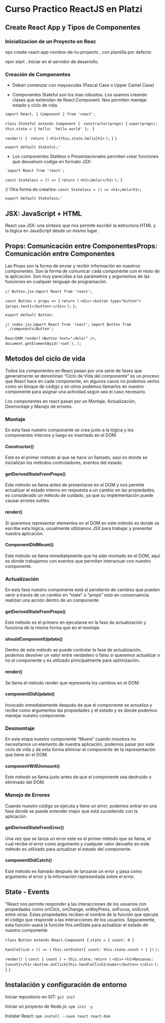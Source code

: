 # Curso Practico ReactJS en Platzi

## Create React App y Tipos de Componentes

### Inicializacion de un Proyecto en Reac

npx create-react-app nombre-de-tu-proyecto , con plantilla por defecto

npm start , Iniciar en el servidor de desarrollo.

### Creación de Componentes
* Deben comenzar con mayusculas (Pascal Case o Upper Camel Case)

* Componentes Stateful son los mas robustos. Los usamos creando clases que extiendan de React.Component. Nos permiten manejar estado y ciclo de vida.

`import React, { Component } from 'react';`

`class Stateful extends Component {`
` constructor(props) {`
    `super(props);`
    `this.state = { hello: 'hello world' }; `
  `}`

  `render() {`
   ` return (`
      `<h1>{this.state.hello}h1>`
    `);`
  `}`
`}`

`export default Stateful;'`

* Los componentes Statless o Presentacionales permiten crear funciones que devuelven codigo en formato JSX:

`'import React from 'react';`

`const Stateless = () => {`
  `return (`
    `<h1>¡Hola!</h1>`
  `);`
`}`

// Otra forma de crearlos:
`const Stateless = () => <h1>¡Hola!h1>;`

`export default Stateless;'`

## JSX: JavaScript + HTML
React usa JSX: una sintaxis que nos permite escribir la estructura HTML y la lógica en JavaScript desde un mismo lugar.

## Props: Comunicación entre ComponentesProps: Comunicación entre Componentes
Las Props son la forma de enviar y recibir información en nuestros componentes. Son la forma de comunicar cada componente con el resto de la aplicación. Son muy parecidas a los parámetros y argumentos de las funciones en cualquier lenguaje de programación.

`// Button.jsx`
`import React from 'react';`

`const Button = props => {`
  `return (`
    `<div>`
      `<button type="button">{props.text}</button>`
    `</div>`
  `);`
`};`

`export default Button;`

`// index.jsx`
`import React from 'react';`
`import Button from './components/Button';`

`ReactDOM.render(`
  `<Button text="¡Hola!" />,`
  `document.getElementByid('root'),`
`);`

## Metodos del ciclo de vida
Todos los componentes en React pasan por una serie de fases que generalmente se denominan “Ciclo de Vida del componente” es un proceso que React hace en cada componente, en algunos casos no podemos verlos como un bloque de código y en otros podemos llamarlos en nuestro componente para asignar una actividad según sea el caso necesario.

Los componentes en react pasan por un Montaje, Actualización, Desmontaje y Manejo de errores.

### Montaje
En esta fase nuestro componente se crea junto a la lógica y los componentes internos y luego es insertado en el DOM.

#### Constructor()
Este es el primer método al que se hace un llamado, aquí es donde se inicializan los métodos controladores, eventos del estado.

#### getDerivedStateFromProps()
Este método se llama antes de presentarse en el DOM y nos permite actualizar el estado interno en respuesta a un cambio en las propiedades, es considerado un método de cuidado, ya que su implementación puede causar errores sutiles

#### render()
Si queremos representar elementos en el DOM en este método es donde se escribe esta lógica, usualmente utilizamos JSX para trabajar y presentar nuestra aplicación.

#### ComponentDidMount()
Este método se llama inmediatamente que ha sido montado en el DOM, aquí es donde trabajamos con eventos que permitan interactuar con nuestro componente.

### Actualización
En esta fase nuestro componente está al pendiente de cambios que pueden venir a través de un cambio en “state” o “props” esto en consecuencia realizan una acción dentro de un componente.

#### getDerivedStateFromProps()
Este método es el primero en ejecutarse en la fase de actualización y funciona de la misma forma que en el montaje.

#### shouldComponentUpdate()
Dentro de este método se puede controlar la fase de actualización, podemos devolver un valor entre verdadero o falso si queremos actualizar o no el componente y es utilizado principalmente para optimización.

#### render()
Se llama el método render que representa los cambios en el DOM.

#### componentDidUpdate()
Invocado inmediatamente después de que el componente se actualiza y recibe como argumentos las propiedades y el estado y es donde podemos manejar nuestro componente.

### Desmontaje
En esta etapa nuestro componente “Muere” cuando nosotros no necesitamos un elemento de nuestra aplicación, podemos pasar por este ciclo de vida y de esta forma eliminar el componente de la representación que tiene en el DOM.

#### componentWillUnmount()
Este método se llama justo antes de que el componente sea destruido o eliminado del DOM.

### Manejo de Errores
Cuando nuestro código se ejecuta y tiene un error, podemos entrar en una fase donde se puede entender mejor qué está sucediendo con la aplicación.

#### getDerivedStateFromError()
Una vez que se lanza un error este es el primer método que se llama, el cual recibe el error como argumento y cualquier valor devuelto en este método es utilizado para actualizar el estado del componente.

#### componentDidCatch()
Este método es llamado después de lanzarse un error y pasa como argumento el error y la información representada sobre el error.

## State - Events
"React nos permite responder a las interacciones de los usuarios con propiedades como onClick, onChange, onKeyPress, onFocus, onScroll, entre otras.
Estas propiedades reciben el nombre de la función que ejecuta el código que responde a las interacciones de los usuarios. Seguramente, esta función usará la función this.setState para actualizar el estado de nuestro componente.

`class Button extends React.Component {`
  `state = { count: 0 }`

  `handleClick = () => (`
     `this.setState({ count: this.state.count + 1 })`
  `);`

  `render() {`
    `const { count } = this.state;`
    `return (`
      `<div>`
        `<h1>Manzanas: {count}</h1>`
        `<button onClick{this.handleClick}>Sumar</button>`
      `</div>`
    `);`
  `}`
`}`

## Instalación y configuración de entorno
Iniciar repositorio en GIT:
    `git init`

Iniciar un proyecto de Node.js:
    `npm init -y`

Instalar React:
    `npm install --save react react-dom`



